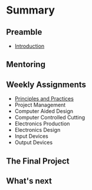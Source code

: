 # Summary

## Preamble

* [Introduction](README.md)

## Mentoring

## Weekly Assignments

* [Principles and Practices](weekly-assignments/principles-and-practices.md)
* Project Management
* Computer Aided Design
* Computer Controlled Cutting
* Electronics Production
* Electronics Design
* Input Devices
* Output Devices

## The Final Project

## What's next

